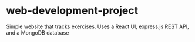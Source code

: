 # web-development-project
Simple website that tracks exercises. Uses a React UI, express.js REST API, and a MongoDB database
